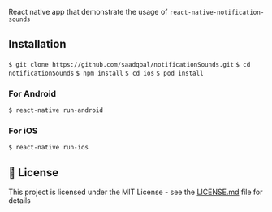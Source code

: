 
React native  app that demonstrate the usage of `react-native-notification-sounds`

## Installation

`$ git clone https://github.com/saadqbal/notificationSounds.git`
`$ cd notificationSounds`
`$ npm install`
`$ cd ios`
`$ pod install`
### For Android
`$ react-native run-android`
### For iOS
`$ react-native run-ios`


## 📄 License

 
This project is licensed under the MIT License - see the [LICENSE.md](https://github.com/saadqbal/notificationSounds/blob/master/LICENSE) file for details